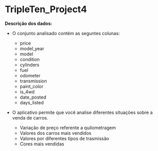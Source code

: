 # TripleTen_Project4

**Descrição dos dados:**

* O conjunto analisado contém as seguntes colunas:
    - price
    - model_year
    - model
    - condition
    - cylinders
    - fuel
    - odometer
    - transmission
    - paint_color
    - is_4wd
    - date_posted
    - days_listed

* O aplicativo permite que você analise diferentes situações sobre a venda de carros.
  
    - Variação de preço referente a quilometragem
    - Valores dos carros mais vendidos
    - Valores por diferentes tipos de trasmissão
    - Cores mais vendidas